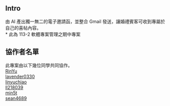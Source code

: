 ## Intro
由 AI 產出獨一無二的電子邀請函，並整合 Gmail 發送，讓婚禮賓客可收到專屬於自己的喜帖內容。<br>
\* 此為 113-2 軟體專案管理之期中專案<br>

## 協作者名單
此專案由以下幾位同學共同協作。<br>
[RinYu](https://github.com/DlsuMtStyle)<br>
[lavender0330](https://github.com/0330lavender12345)<br>
[linyuchiao](https://github.com/0330lavender12345)<br>
[ll218039](https://github.com/ll218039)<br>
[min5t](https://github.com/0330lavender12345)<br>
[sean4689](https://github.com/sean4689)
